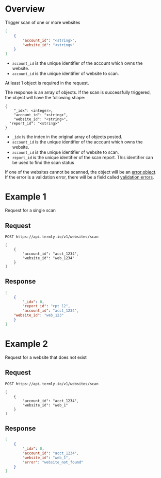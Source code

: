 # Overview

Trigger scan of one or more websites

```json
[
	{
		"account_id": "<string>",
		"website_id": "<string>"
	}
]
```

* `account_id` is the unique identifier of the account which owns the website.
* `account_id` is the unique identifier of website to scan.

At least 1 object is required in the request.

The response is an array of objects. If the scan is successfully triggered, the object will have the following shape:

```
{
	"_idx": <integer>,
	"account_id": "<string>",
	"website_id": "<string>",
  "report_id": "<string>"
}
```

* `_idx` is the index in the original array of objects posted.
* `account_id` is the unique identifier of the account which owns the website.
* `account_id` is the unique identifier of website to scan.
* `report_id` is the unique identifier of the scan report.  This identifier can be used to find the scan status

If one of the websites cannot be scanned, the object will be an [error object](../error_object.md). If the error is a validation error, there will be a field called [validation errors](../validation_error_object.md).

# Example 1
Request for a single scan

## Request
```shell
POST https://api.termly.io/v1/websites/scan

[
	{
		"account_id": "acct_1234",
		"website_id": "web_1234"
	}
]

```

## Response
```json
[
	{
		"_idx": 0,
		"report_id": "rpt_12",
		"account_id": "acct_1234",
    "website_id": "web_123"
	}
]
```

# Example 2
Request for a website that does not exist

## Request
```shell
POST https://api.termly.io/v1/websites/scan

[
	{
		"account_id": "acct_1234",
		"website_id": "web_1"
	}
]

```

## Response
```json
[
	{
		"_idx": 0,
		"account_id": "acct_1234",
		"website_id": "web_1",
		"error": "website_not_found"
	}
]
```